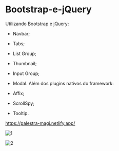 # Bootstrap-e-jQuery

Utilizando Bootstrap e jQuery:

- Navbar;
- Tabs;
- List Group;
- Thumbnail;
- Input Group;
- Modal.
Além dos plugins nativos do framework:

- Affix;
- ScrollSpy;
- Tooltip.



https://palestra-magi.netlify.app/

![1](https://user-images.githubusercontent.com/82901722/139962752-b865e75c-25f7-4c75-b09f-e2a36b9c9927.gif)


![2](https://user-images.githubusercontent.com/82901722/139963013-c5b89c1d-7010-42ac-b578-50a498d7b7ad.gif)
